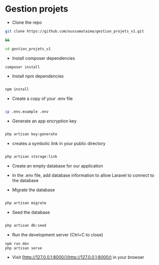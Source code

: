 # Gestion projets
- Clone the repo

```bash
git clone https://github.com/oussamataima/gestion_projets_v1.git

&&

cd gestion_projets_v1
```

- Install composer dependencies

```bash
composer install
```

- Install npm dependencies

```bash

npm install

```

- Create a copy of your .env file

```bash

cp .env.example .env

```

- Generate an app encryption key

```bash

php artisan key:generate

```
- creates a symbolic link in your public directory

```bash

php artisan storage:link

```

- Create an empty database for our application

- In the .env file, add database information to allow Laravel to connect to the database

- Migrate the database

```bash

php artisan migrate

```

- Seed the database

```bash

php artisan db:seed

```

- Run the development server (Ctrl+C to close)

```bash
npm run dev
php artisan serve

```

- Visit [http://127.0.0.1:8000/](http://127.0.0.1:8000/) in your browser
